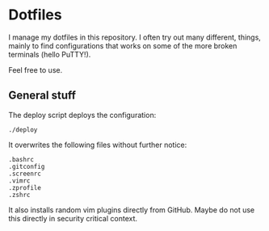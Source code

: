 # Dotfiles

I manage my dotfiles in this repository.
I often try out many different, things, mainly to find configurations that works on some of the more broken terminals (hello PuTTY!).

Feel free to use.

## General stuff

The deploy script deploys the configuration:

```
./deploy
```

It overwrites the following files without further notice:
```
.bashrc
.gitconfig
.screenrc
.vimrc
.zprofile
.zshrc
```

It also installs random vim plugins directly from GitHub.
Maybe do not use this directly in security critical context.

